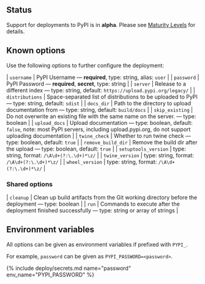## Status

Support for deployments to PyPI is in **alpha**. Please see [Maturity Levels](/user/deployment-v2#maturity-levels) for details.
## Known options

Use the following options to further configure the deployment:

| `username` | PyPI Username &mdash; **required**, type: string, alias: `user` |
| `password` | PyPI Password &mdash; **required**, **secret**, type: string |
| `server` | Release to a different index &mdash; type: string, default: `https://upload.pypi.org/legacy/` |
| `distributions` | Space-separated list of distributions to be uploaded to PyPI &mdash; type: string, default: `sdist` |
| `docs_dir` | Path to the directory to upload documentation from &mdash; type: string, default: `build/docs` |
| `skip_existing` | Do not overwrite an existing file with the same name on the server. &mdash; type: boolean |
| `upload_docs` | Upload documentation &mdash; type: boolean, default: `false`, note: most PyPI servers, including upload.pypi.org, do not support uploading documentation |
| `twine_check` | Whether to run twine check &mdash; type: boolean, default: `true` |
| `remove_build_dir` | Remove the build dir after the upload &mdash; type: boolean, default: `true` |
| `setuptools_version` | type: string, format: `/\A\d+(?:\.\d+)*\z/` |
| `twine_version` | type: string, format: `/\A\d+(?:\.\d+)*\z/` |
| `wheel_version` | type: string, format: `/\A\d+(?:\.\d+)*\z/` |

### Shared options

| `cleanup` | Clean up build artifacts from the Git working directory before the deployment &mdash; type: boolean |
| `run` | Commands to execute after the deployment finished successfully &mdash; type: string or array of strings |

## Environment variables

All options can be given as environment variables if prefixed with `PYPI_`.

For example, `password` can be given as `PYPI_PASSWORD=<password>`.

{% include deploy/secrets.md name="password" env_name="PYPI_PASSWORD" %}